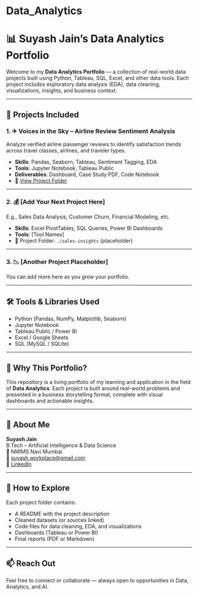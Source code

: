 # Data_Analytics
# 📊 Suyash Jain’s Data Analytics Portfolio

Welcome to my **Data Analytics Portfolio** — a collection of real-world data projects built using Python, Tableau, SQL, Excel, and other data tools. Each project includes exploratory data analysis (EDA), data cleaning, visualizations, insights, and business context.

---

## 📁 Projects Included

### 1. ✈ **Voices in the Sky** – Airline Review Sentiment Analysis  
Analyze verified airline passenger reviews to identify satisfaction trends across travel classes, airlines, and traveler types.

- **Skills**: Pandas, Seaborn, Tableau, Sentiment Tagging, EDA  
- **Tools**: Jupyter Notebook, Tableau Public  
- **Deliverables**: Dashboard, Case Study PDF, Code Notebook  
- 📂 [View Project Folder](./voices-in-the-sky)

---

### 2. 💰 [Add Your Next Project Here]  
E.g., Sales Data Analysis, Customer Churn, Financial Modeling, etc.

- **Skills**: Excel PivotTables, SQL Queries, Power BI Dashboards  
- **Tools**: [Tool Names]  
- 📂 Project Folder: `./sales-insights` (placeholder)

---

### 3. 📉 [Another Project Placeholder]  
You can add more here as you grow your portfolio.

---

## 🛠 Tools & Libraries Used

- Python (Pandas, NumPy, Matplotlib, Seaborn)
- Jupyter Notebook
- Tableau Public / Power BI
- Excel / Google Sheets
- SQL (MySQL / SQLite)

---

## 🧠 Why This Portfolio?

This repository is a living portfolio of my learning and application in the field of **Data Analytics**. Each project is built around real-world problems and presented in a business storytelling format, complete with visual dashboards and actionable insights.

---

## 👤 About Me

**Suyash Jain**  
B.Tech – Artificial Intelligence & Data Science  
📍 NMIMS Navi Mumbai  
📧 suyash.workplace@gmail.com  
🔗 [LinkedIn](https://www.linkedin.com/in/suyash-jain-)

---

## 🚀 How to Explore

Each project folder contains:
- A README with the project description
- Cleaned datasets (or sources linked)
- Code files for data cleaning, EDA, and visualizations
- Dashboards (Tableau or Power BI)
- Final reports (PDF or Markdown)

---

## 📫 Reach Out

Feel free to connect or collaborate — always open to opportunities in Data, Analytics, and AI.



